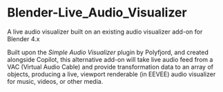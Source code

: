# Blender-Live_Audio_Visualizer
A live audio visualizer built on an existing audio visualizer add-on for Blender 4.x

Built upon the *Simple Audio Visualizer* plugin by Polyfjord, and created alongside Copilot, this alternative add-on will take live audio feed from a VAC (Virtual Audio Cable) and provide transformation data to an array of objects, producing a live, viewport renderable (in EEVEE) audio visualizer for music, videos, or other media.

